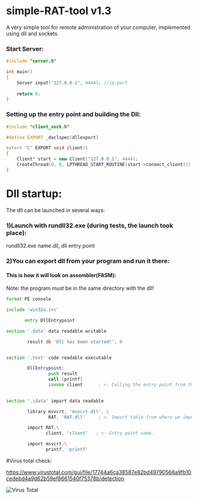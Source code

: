 # simple-RAT-tool v1.3
A very simple tool for remote administration of your computer, implemented using dll and sockets.

### Start Server:
```cpp
#include "server.h"

int main()
{
	Server input("127.0.0.1", 4444); //ip:port
  
  	return 0;
}
```
### Setting up the entry point and building the Dll:
```cpp
#include "client_sock.h"

#define EXPORT _declspec(dllexport)

extern "C" EXPORT void client()
{
	Client* start = new Client("127.0.0.1", 4444);
	CreateThread(0, 0, LPTHREAD_START_ROUTINE(start->connect_client()), 0, 0, 0);
}
```
# Dll startup:
The dll can be launched in several ways:
### 1)Launch with rundll32.exe (during tests, the launch took place):
rundll32.exe name.dll, dll entry point

### 2)You can export dll from your program and run it there:
#### This is how it will look on assembler(FASM):
Note: the program must be in the same directory with the dll!

```asm
format PE console

include 'win32a.inc'

       entry DllEntrypoint

section '.data' data readable writable

        result db 'Dll has been started!', 0


section '.text' code readable executable

        DllEntrypoint:
                push result
                call [printf]
                invoke client      ; <- Calling the entry point from the import table, where we specified the name and entry point of the dll.
		

section '.idata' import data readable

        library msvcrt, 'msvcrt.dll', \ 
                RAT, 'RAT.dll'     ; <- Import table from where we import dll.

        import RAT,\
               client, 'client'   ; <- Entry point name.

        import msvcrt,\
               printf, 'printf'
```
#Virus total check:

https://www.virustotal.com/gui/file/17744a6ca38587e82bd49790566a9fb10cedebd4a9d62b59ef8661540f75378b/detection

 ![Virus Total](https://www.virustotal.com/gui/file/17744a6ca38587e82bd49790566a9fb10cedebd4a9d62b59ef8661540f75378b/detection "Screenshot from virus total.") 
